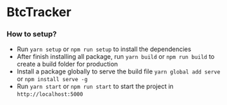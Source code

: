 # BtcTracker

### How to setup? ###

* Run `yarn setup` or `npm run setup` to install the dependencies<br/>
* After finish installing all package, run `yarn build` or `npm run build` to create a build folder for production<br/>
* Install a package globally to serve the build file `yarn global add serve` or `npm install serve -g`<br/>
* Run `yarn start` or `npm run start` to start the project in `http://localhost:5000`
